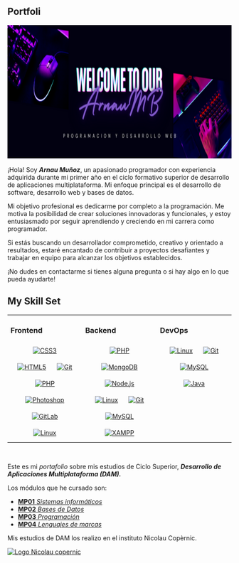 ## Portfoli
<img src="https://github.com/ArnauMB1992/Portfoli/blob/main/MODULOS/fotos%20readme/ArnauMB.png" height="300" width="1000">

¡Hola! Soy ***Arnau Muñoz***, un apasionado programador con experiencia adquirida durante mi primer año en el ciclo formativo superior de desarrollo de aplicaciones multiplataforma. Mi enfoque principal es el desarrollo de software, desarrollo web y bases de datos.

Mi objetivo profesional es dedicarme por completo a la programación. Me motiva la posibilidad de crear soluciones innovadoras y funcionales, y estoy entusiasmado por seguir aprendiendo y creciendo en mi carrera como programador.

Si estás buscando un desarrollador comprometido, creativo y orientado a resultados, estaré encantado de contribuir a proyectos desafiantes y trabajar en equipo para alcanzar los objetivos establecidos.

¡No dudes en contactarme si tienes alguna pregunta o si hay algo en lo que pueda ayudarte!

## My Skill Set  
<table><tr><td valign="top" width="33%">



### Frontend
<div align="center"> 
<a href="https://www.w3schools.com/css/" target="_blank"><img style="margin: 10px" src="https://profilinator.rishav.dev/skills-assets/css3-original-wordmark.svg" alt="CSS3" height="50" /></a>  
<a href="https://en.wikipedia.org/wiki/HTML5" target="_blank"><img style="margin: 10px" src="https://profilinator.rishav.dev/skills-assets/html5-original-wordmark.svg" alt="HTML5" height="50" /></a>  
<a href="https://github.com/" target="_blank"><img style="margin: 10px" src="https://profilinator.rishav.dev/skills-assets/git-scm-icon.svg" alt="Git" height="50" /></a>  
<a href="https://www.php.net/" target="_blank"><img style="margin: 10px" src="https://profilinator.rishav.dev/skills-assets/php-original.svg" alt="PHP" height="50" /></a>  
<a href="https://www.adobe.com/in/products/photoshop.html" target="_blank"><img style="margin: 10px" src="https://profilinator.rishav.dev/skills-assets/photoshop-plain.svg" alt="Photoshop" height="50" /></a>  
<a href="https://about.gitlab.com/" target="_blank"><img style="margin: 10px" src="https://profilinator.rishav.dev/skills-assets/gitlab.svg" alt="GitLab" height="50" /></a>  
<a href="https://www.linux.org/" target="_blank"><img style="margin: 10px" src="https://profilinator.rishav.dev/skills-assets/linux-original.svg" alt="Linux" height="50" /></a>  
</div>

</td><td valign="top" width="33%">



### Backend  
<div align="center">  
<a href="https://www.php.net/" target="_blank"><img style="margin: 10px" src="https://profilinator.rishav.dev/skills-assets/php-original.svg" alt="PHP" height="50" /></a>  
<a href="https://www.mongodb.com/" target="_blank"><img style="margin: 10px" src="https://profilinator.rishav.dev/skills-assets/mongodb-original-wordmark.svg" alt="MongoDB" height="50" /></a>  
<a href="https://nodejs.org/" target="_blank"><img style="margin: 10px" src="https://profilinator.rishav.dev/skills-assets/nodejs-original-wordmark.svg" alt="Node.js" height="50" /></a>  
<a href="https://www.linux.org/" target="_blank"><img style="margin: 10px" src="https://profilinator.rishav.dev/skills-assets/linux-original.svg" alt="Linux" height="50" /></a>  
<a href="https://github.com/" target="_blank"><img style="margin: 10px" src="https://profilinator.rishav.dev/skills-assets/git-scm-icon.svg" alt="Git" height="50" /></a>  
<a href="https://www.mysql.com/" target="_blank"><img style="margin: 10px" src="https://profilinator.rishav.dev/skills-assets/mysql-original-wordmark.svg" alt="MySQL" height="50" /></a>  
<a href="https://www.apachefriends.org/" target="_blank"><img style="margin: 10px" src="https://profilinator.rishav.dev/skills-assets/xampp.png" alt="XAMPP" height="50" /></a>  
</div>

</td><td valign="top" width="33%">



### DevOps  
<div align="center">  
<a href="https://www.linux.org/" target="_blank"><img style="margin: 10px" src="https://profilinator.rishav.dev/skills-assets/linux-original.svg" alt="Linux" height="50" /></a>  
<a href="https://github.com/" target="_blank"><img style="margin: 10px" src="https://profilinator.rishav.dev/skills-assets/git-scm-icon.svg" alt="Git" height="50" /></a>  
<a href="https://www.mysql.com/" target="_blank"><img style="margin: 10px" src="https://profilinator.rishav.dev/skills-assets/mysql-original-wordmark.svg" alt="MySQL" height="50" /></a>  
<a href="https://www.java.com/" target="_blank"><img style="margin: 10px" src="https://profilinator.rishav.dev/skills-assets/java-original-wordmark.svg" alt="Java" height="50" /></a>  
</div>

</td></tr></table>  

<br/>  

Este es mi *portafolio* sobre mis estudios de Ciclo Superior, ***Desarrollo de Aplicaciones Multiplataforma (DAM).***

Los módulos que he cursado son:
- [**MP01** *Sistemas informáticos*](https://github.com/ArnauMB1992/Portfoli/tree/main/MODULOS/MP01%20-%20Sistemes%20informàtics) 
- [**MP02** *Bases de Datos*](https://github.com/ArnauMB1992/Portfoli/tree/main/MODULOS/MP02%20-%20Bases%20de%20Dades)
- [**MP03** *Programación*](https://github.com/ArnauMB1992/Portfoli/tree/main/MODULOS/MP03%20-%20Programació)
- [**MP04** *Lenguajes de marcas*](https://github.com/ArnauMB1992/Portfoli/tree/main/MODULOS/MP04%20-%20Llenguatges%20de%20marques)

Mis estudios de DAM los realizo en el instituto Nicolau Copèrnic.

[<img src="https://copernic.cat/images/logos/logo-header.png" alt="Logo Nicolau copernic" width="110">](https://copernic.cat)
